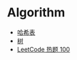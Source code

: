 # Algorithm

- [哈希表](/Algorithm/Hash_table.md)
- [树](/Algorithm/Tree.md)
- [LeetCode 热题 100](/Algorithm/Top_100_liked.md)

